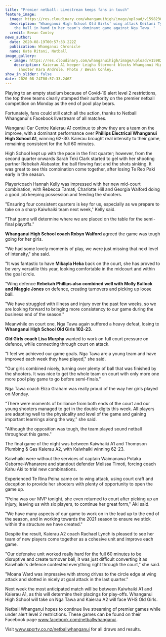 ```yaml
---
title: "Premier netball: Livestream keeps fans in touch"
feature_image:
  image: https://res.cloudinary.com/whanganuihigh/image/upload/v1598230730/News/Keilani_Tyrell_ex._chron_19.8.20.jpg
  description: "Whanganui High School Old Girls' wing attack Keilani Tyrell with
    the ball in hand in her team's dominant game against Nga Tawa. "
  credit: Bevan Conley
news_author:
  date: 2020-08-19T00:57:33.222Z
  publication: Whanganui Chronicle
  name: Kate Ritani, Netball
image_gallery:
  - image: https://res.cloudinary.com/whanganuihigh/image/upload/v1598230802/News/Kara_Adrole._chron_19.8.20.jpg
    description: Kaierau A1 keeper Leigha Stormont blocks Whanganui High School goal
      shooter Kara Androle. Photo / Bevan Conley.
show_in_slider: false
date: 2020-08-24T00:57:33.246Z
---
```

Playing to an empty stadium because of Covid-19 alert level 2 restrictions, the top three teams clearly stamped their authority on the premier netball competition on Monday as the end of pool play bears.

Fortunately, fans could still catch all the action, thanks to Netball Whanganui's Facebook livestream of all matches.

Wanganui Car Centre Kaierau A1 continue to show they are a team on the improve, with a dominant performance over **Phillips Electrical Whanganui High School A1**, winning 62-30. Kaierau brought real intensity to their game, remaining consistent for the full 60 minutes.

High School kept up with the pace in the first quarter; however, from the second quarter onwards Sarah Teki Clark started to gel with her shooting partner Rebekah Alabaster, the ball flowing fast and the shots sinking. It was great to see this combination come together, after losing Te Reo Paki early in the season.

Player/coach Hannah Kelly was impressed with her new mid-court combination, with Rebecca Tamati, Charlotte Hill and Georgia Walford doing a good job keeping possession and feeding the shooters.

"Ensuring four consistent quarters is key for us, especially as we prepare to take on a sharp Kaiwhaiki team next week," Kelly said.

"That game will determine where we are placed on the table for the semi-final playoffs."

**Whanganui High School coach Robyn Walford** agreed the game was tough going for her girls.

"We had some lovely moments of play, we were just missing that next level of intensity," she said.

"It was fantastic to have **Mikayla Heka** back on the court, she has proved to be very versatile this year, looking comfortable in the midcourt and within the goal circle.

"Wing defence **Rebekah Phillips also combined well with Molly Bullock and Maggie Jones** on defence, creating turnovers and picking up loose ball.

"We have struggled with illness and injury over the past few weeks, so we are looking forward to bringing more consistency to our game during the business end of the season."

Meanwhile on court one, Nga Tawa again suffered a heavy defeat, losing to **Whanganui High School Old Girls 102-23**.

**Old Girls coach Lisa Murphy** wanted to work on full court pressure on defence, while connecting through court on attack.

"I feel we achieved our game goals. Nga Tawa are a young team and have improved each week they have played," she said.

"Our girls combined nicely, turning over plenty of ball that was finished by the shooters. It was nice to get the whole team on court with only more one more pool play game to go before semi-finals."

Nga Tawa coach Eliza Graham was really proud of the way her girls played on Monday.

"There were moments of brilliance from both ends of the court and our young shooters managed to get in the double digits this week. All players are adapting well to the physicality and level of the game and gaining important learnings along the way," she said.

"Although the opposition was tough, the team played sound netball throughout this game."

The final game of the night was between Kaiwhaiki A1 and Thompson Plumbing & Gas Kaierau A2, with Kaiwhaiki winning 62-23.

Kaiwhaiki were without the services of captain Waimanawa Potaka Osborne-Whanarere and standout defender Melissa Timoti, forcing coach Kahu Aki to trial new combinations.

Experienced Te Rina Peina came on to wing attack, using court craft and deception to provide her shooters with plenty of opportunity to open the game up.

"Peina was our MVP tonight, she even returned to court after picking up an injury, leaving us with six players, to continue her great form," Aki said.

"We have many aspects of our game to work on in the lead up to the end of the season, and in working towards the 2021 season to ensure we stick within the structure we have created."

Despite the result, Kaierau A2 coach Rachael Lynch is pleased to see her team of new players come together as a cohesive unit and improve each game.

"Our defensive unit worked really hard for the full 60 minutes to be disruptive and create turnover ball, it was just difficult converting it as Kaiwhaiki's defence contested everything right through the court," she said.

"Moana Ward was impressive with strong drives to the circle edge at wing attack and slotted in nicely at goal attack in the last quarter."

Next week the most anticipated match will be between Kaiwhaiki A1 and Kaierau A1, as this will determine their placings for play-offs. Whanganui High School will take on Nga Tawa and Kaierau A2 will face WHS Old Girls.

Netball Whanganui hopes to continue live streaming of premier games while under alert level 2 restrictions. These games can be found on their Facebook page www.facebook.com/netballwhanganui.

Visit www.sporty.co.nz/netballwhanganui for all draws and results.